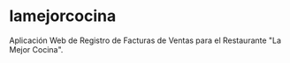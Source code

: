 # lamejorcocina
Aplicación Web de Registro de Facturas de Ventas para el Restaurante "La Mejor Cocina".
